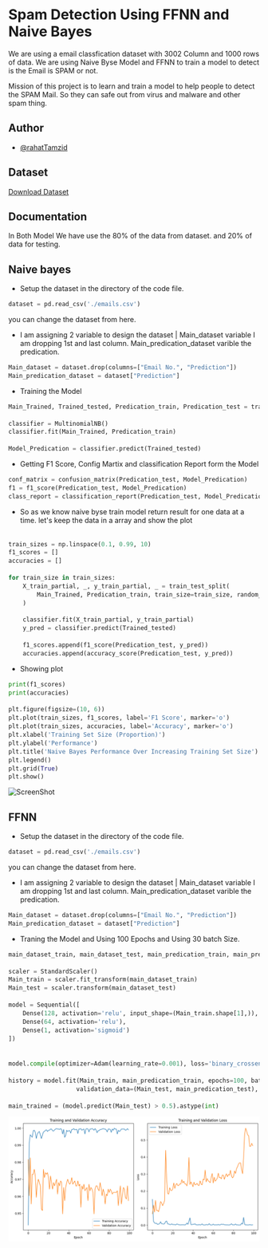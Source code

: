 
# Spam Detection Using FFNN and Naive Bayes

We are using a email classfication dataset with 3002 Column and 1000 rows of data.
We are using Naive Byse Model and FFNN to train a model to detect is the Email is SPAM or not. 

Mission of this project is to learn and train a model to help people to detect the SPAM Mail. So they can safe out from virus and malware and other spam thing.


## Author

- [@rahatTamzid](https://www.github.com/rahatTamzid)


## Dataset

[Download Dataset](https://www.kaggle.com/datasets/balaka18/email-spam-classification-dataset-csv)

## Documentation

In Both Model We have use the 80% of the data from dataset. and 20% of data for testing.


## Naive bayes
* Setup the dataset in the directory of the code file.
```python
dataset = pd.read_csv('./emails.csv')
```

you can change the dataset from here.

* I am assigning 2 variable to design the dataset | Main_dataset variable I am dropping 1st and last column. Main_predication_dataset varible the predication.

```python
Main_dataset = dataset.drop(columns=["Email No.", "Prediction"])
Main_predication_dataset = dataset["Prediction"]
```

* Training the Model
```python
Main_Trained, Trained_tested, Predication_train, Predication_test = train_test_split(train_set, predication_set, test_size=0.1, random_state=150)

classifier = MultinomialNB()
classifier.fit(Main_Trained, Predication_train)

Model_Predication = classifier.predict(Trained_tested)
```

* Getting F1 Score, Config Martix and classification Report form the Model
```python
conf_matrix = confusion_matrix(Predication_test, Model_Predication)
f1 = f1_score(Predication_test, Model_Predication)
class_report = classification_report(Predication_test, Model_Predication)
```

* So as we know naive byse train model return result for one data at a time. let's keep the data in a array and show the plot
```python

train_sizes = np.linspace(0.1, 0.99, 10)
f1_scores = []
accuracies = []

for train_size in train_sizes:
    X_train_partial, _, y_train_partial, _ = train_test_split(
        Main_Trained, Predication_train, train_size=train_size, random_state=150
    )

    classifier.fit(X_train_partial, y_train_partial)
    y_pred = classifier.predict(Trained_tested)

    f1_scores.append(f1_score(Predication_test, y_pred))
    accuracies.append(accuracy_score(Predication_test, y_pred))
```

* Showing plot
```python
print(f1_scores)
print(accuracies)

plt.figure(figsize=(10, 6))
plt.plot(train_sizes, f1_scores, label='F1 Score', marker='o')
plt.plot(train_sizes, accuracies, label='Accuracy', marker='o')
plt.xlabel('Training Set Size (Proportion)')
plt.ylabel('Performance')
plt.title('Naive Bayes Performance Over Increasing Training Set Size')
plt.legend()
plt.grid(True)
plt.show()
```

![ScreenShot](/screenshot/bayes.png)





## FFNN

* Setup the dataset in the directory of the code file.
```python
dataset = pd.read_csv('./emails.csv')
```

you can change the dataset from here.

* I am assigning 2 variable to design the dataset | Main_dataset variable I am dropping 1st and last column. Main_predication_dataset varible the predication.

```python
Main_dataset = dataset.drop(columns=["Email No.", "Prediction"])
Main_predication_dataset = dataset["Prediction"]
```

* Traning the Model and Using 100 Epochs and Using 30 batch Size.
```python
main_dataset_train, main_dataset_test, main_predication_train, main_predication_test = train_test_split(Main_dataset, Main_predication_dataset, test_size=0.2, random_state=56)

scaler = StandardScaler()
Main_train = scaler.fit_transform(main_dataset_train)
Main_test = scaler.transform(main_dataset_test)

model = Sequential([
    Dense(128, activation='relu', input_shape=(Main_train.shape[1],)),
    Dense(64, activation='relu'),
    Dense(1, activation='sigmoid')
])


model.compile(optimizer=Adam(learning_rate=0.001), loss='binary_crossentropy', metrics=['accuracy'])

history = model.fit(Main_train, main_predication_train, epochs=100, batch_size=30,
                   validation_data=(Main_test, main_predication_test), verbose=1)

main_trained = (model.predict(Main_test) > 0.5).astype(int)
```

![ScreenShot](/screenshot/ffnn.png)
